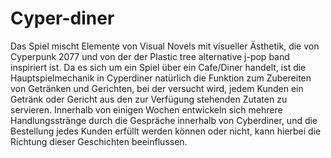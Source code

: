# Cyper-diner

Das Spiel mischt Elemente von Visual Novels mit visueller Ästhetik, die von Cyperpunk 2077 und von  der der Plastic tree alternative j-pop band inspiriert ist.
 Da es sich um ein Spiel über ein Cafe/Diner handelt, ist die Hauptspielmechanik in Cyperdiner natürlich die Funktion zum Zubereiten von Getränken und Gerichten, bei der versucht wird, jedem Kunden ein Getränk oder Gericht aus den zur Verfügung stehenden Zutaten zu servieren. 
Innerhalb von einigen Wochen entwickeln sich mehrere Handlungsstränge durch die Gespräche innerhalb von Cyberdiner, und die Bestellung jedes Kunden erfüllt werden können oder nicht, kann hierbei die Richtung dieser Geschichten beeinflussen.
